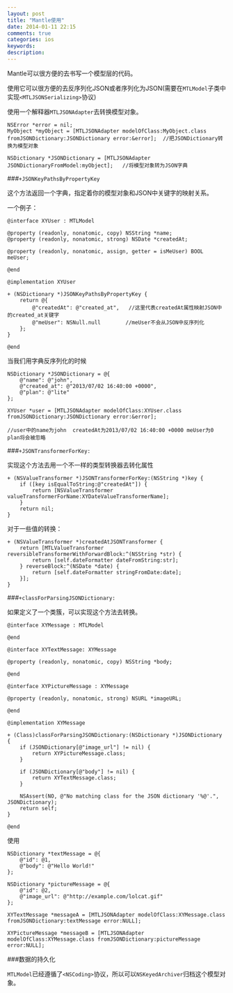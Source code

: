 ```yaml
---
layout: post
title: "Mantle使用"
date: 2014-01-11 22:15
comments: true
categories: ios
keywords: 
description: 
---
```


Mantle可以很方便的去书写一个模型层的代码。

使用它可以很方便的去反序列化JSON或者序列化为JSON(需要在`MTLModel`子类中实现`<MTLJSONSerializing>`协议)

使用一个解释器`MTLJSONAdapter`去转换模型对象。

```objc
NSError *error = nil;
MyObject *myObject = [MTLJSONAdapter modelOfClass:MyObject.class fromJSONDictionary:JSONDictionary error:&error];  //把JSONDictionary转换为模型对象

NSDictionary *JSONDictionary = [MTLJSONAdapter JSONDictionaryFromModel:myObject];   //将模型对象转为JSON字典
```

###`+JSONKeyPathsByPropertyKey`

这个方法返回一个字典，指定着你的模型对象和JSON中关键字的映射关系。

一个例子：

```objc
@interface XYUser : MTLModel

@property (readonly, nonatomic, copy) NSString *name;
@property (readonly, nonatomic, strong) NSDate *createdAt;

@property (readonly, nonatomic, assign, getter = isMeUser) BOOL meUser;

@end

@implementation XYUser

+ (NSDictionary *)JSONKeyPathsByPropertyKey {
    return @{
        @"createdAt": @"created_at",   //这里代表createdAt属性映射JSON中的created_at关键字
        @"meUser": NSNull.null        //meUser不会从JSON中反序列化
    };
}

@end
```

当我们用字典反序列化的时候

```objc
NSDictionary *JSONDictionary = @{
    @"name": @"john",
    @"created_at": @"2013/07/02 16:40:00 +0000",
    @"plan": @"lite"
};

XYUser *user = [MTLJSONAdapter modelOfClass:XYUser.class fromJSONDictionary:JSONDictionary error:&error];

//user中的name为john  createdAt为2013/07/02 16:40:00 +0000 meUser为0 plan将会被忽略
```

###`+JSONTransformerForKey:`

实现这个方法去用一个不一样的类型转换器去转化属性

```objc
+ (NSValueTransformer *)JSONTransformerForKey:(NSString *)key {
    if ([key isEqualToString:@"createdAt"]) {
        return [NSValueTransformer valueTransformerForName:XYDateValueTransformerName];
    }
    return nil;
}
```

对于一些值的转换：

```objc
+ (NSValueTransformer *)createdAtJSONTransformer {
    return [MTLValueTransformer reversibleTransformerWithForwardBlock:^(NSString *str) {
        return [self.dateFormatter dateFromString:str];
    } reverseBlock:^(NSDate *date) {
        return [self.dateFormatter stringFromDate:date];
    }];
}
```

###`+classForParsingJSONDictionary:`

如果定义了一个类簇，可以实现这个方法去转换。

```objc
@interface XYMessage : MTLModel

@end

@interface XYTextMessage: XYMessage

@property (readonly, nonatomic, copy) NSString *body;

@end

@interface XYPictureMessage : XYMessage

@property (readonly, nonatomic, strong) NSURL *imageURL;

@end

@implementation XYMessage

+ (Class)classForParsingJSONDictionary:(NSDictionary *)JSONDictionary {
    if (JSONDictionary[@"image_url"] != nil) {
        return XYPictureMessage.class;
    }

    if (JSONDictionary[@"body"] != nil) {
        return XYTextMessage.class;
    }

    NSAssert(NO, @"No matching class for the JSON dictionary '%@'.", JSONDictionary);
    return self;
}

@end
```

使用

```objc
NSDictionary *textMessage = @{
    @"id": @1,
    @"body": @"Hello World!"
};

NSDictionary *pictureMessage = @{
    @"id": @2,
    @"image_url": @"http://example.com/lolcat.gif"
};

XYTextMessage *messageA = [MTLJSONAdapter modelOfClass:XYMessage.class fromJSONDictionary:textMessage error:NULL];

XYPictureMessage *messageB = [MTLJSONAdapter modelOfClass:XYMessage.class fromJSONDictionary:pictureMessage error:NULL];
```
###数据的持久化

`MTLModel`已经遵循了`<NSCoding>`协议，所以可以`NSKeyedArchiver`归档这个模型对象。



